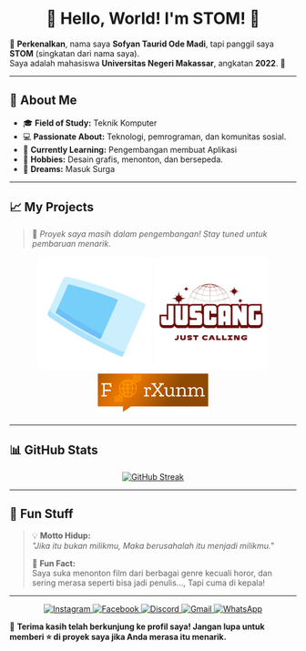 <div align="center">
  
# 🌟 Hello, World! I'm STOM! 🌟
</div>

👋 **Perkenalkan**, nama saya **Sofyan Taurid Ode Madi**, tapi panggil saya **STOM** (singkatan dari nama saya).  
Saya adalah mahasiswa **Universitas Negeri Makassar**, angkatan **2022**. 🚀  

---

## 🎯 **About Me**
- 🎓 **Field of Study:** Teknik Komputer
- 💻 **Passionate About:** Teknologi, pemrograman, dan komunitas sosial.  
- 🌱 **Currently Learning:** Pengembangan membuat Aplikasi
- 🎨 **Hobbies:** Desain grafis, menonton, dan bersepeda.  
- 🚀 **Dreams:** Masuk Surga

---

## 📈 **My Projects**

> 🚧 *Proyek saya masih dalam pengembangan! Stay tuned untuk pembaruan menarik.*

<div align="center">
  <img src="https://github.com/SofyanTauridOdeMadi/Minum-Yuk/blob/main/app/src/main/res/drawable/gelas.png" alt="Minum Yuk" width="200">
  <img src="https://github.com/SofyanTauridOdeMadi/juscang/blob/master/assets/logo.png" alt="Juscang" width="200">
  <img src="https://github.com/SofyanTauridOdeMadi/Forxunm/blob/master/assets/logo.png" alt="Forxunm" width="200">
</div>

---

## 📊 GitHub Stats
<div align="center">
  
[![GitHub Streak](https://github-readme-streak-stats.herokuapp.com/?user=sofyantauridodemadi&theme=tokyonight)](https://github.com/DenverCoder1/github-readme-streak-stats)
</div>

---

## 🎨 **Fun Stuff**

> 💡 **Motto Hidup:**  
> _"Jika itu bukan milikmu, Maka berusahalah itu menjadi milikmu."_  
>  
> 🌈 **Fun Fact:**  
> Saya suka menonton film dari berbagai genre kecuali horor, dan sering merasa seperti bisa jadi penulis..., Tapi cuma di kepala!  

---

<div align="center">
  <a href="https://instagram.com/72_stom">
    <img src="https://img.shields.io/badge/Instagram-@72_stom-E4405F?style=for-the-badge&logo=instagram&logoColor=white" alt="Instagram">
  </a>
  <a href="https://facebook.com/SofyanTauridOdeMadi">
    <img src="https://img.shields.io/badge/Facebook-@SofyanTauridOdeMadi-1877F2?style=for-the-badge&logo=facebook&logoColor=white" alt="Facebook">
  </a>
  <a href="https://discord.tuipro.xyz/">
    <img src="https://img.shields.io/badge/Discord-Tui%20Pro-5865F2?style=for-the-badge&logo=discord&logoColor=white" alt="Discord">
  </a>
  <a href="mailto:sofyantauridodemadi@gmail.com">
    <img src="https://img.shields.io/badge/Gmail-sofyantauridodemadi@gmail.com-D14836?style=for-the-badge&logo=gmail&logoColor=white" alt="Gmail">
  </a>
  <a href="https://wa.me/+6282320577639">
    <img src="https://img.shields.io/badge/WhatsApp-082320577639-25D366?style=for-the-badge&logo=whatsapp&logoColor=white" alt="WhatsApp">
  </a>
</div>

🎉 **Terima kasih telah berkunjung ke profil saya! Jangan lupa untuk memberi ⭐ di proyek saya jika Anda merasa itu menarik.**
